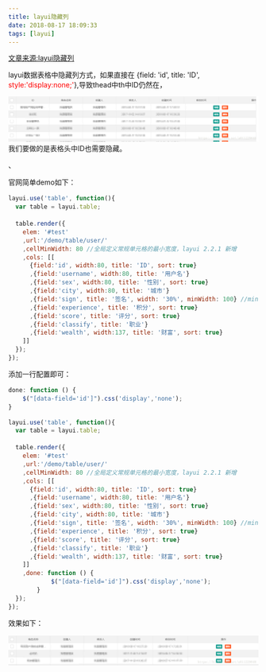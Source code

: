```yaml
---
title: layui隐藏列
date: 2018-08-17 18:09:33
tags: [layui]
---
```

[文章来源:layui隐藏列](http://blog.csdn.net//u011229848//article/details/81781542)


layui数据表格中隐藏列方式，如果直接在 {field: 'id', title: 'ID', <font color="red">style:'display:none;'</font>},导致thead中th中ID仍然在，

![image](layui隐藏列/20180817180344707.png)我们要做的是表格头中ID也需要隐藏。

、

官网简单demo如下：
```javascript
layui.use('table', function(){
  var table = layui.table;
  
  table.render({
    elem: '#test'
    ,url:'/demo/table/user/'
    ,cellMinWidth: 80 //全局定义常规单元格的最小宽度，layui 2.2.1 新增
    ,cols: [[
      {field:'id', width:80, title: 'ID', sort: true}
      ,{field:'username', width:80, title: '用户名'}
      ,{field:'sex', width:80, title: '性别', sort: true}
      ,{field:'city', width:80, title: '城市'}
      ,{field:'sign', title: '签名', width: '30%', minWidth: 100} //minWidth：局部定义当前单元格的最小宽度，layui 2.2.1 新增
      ,{field:'experience', title: '积分', sort: true}
      ,{field:'score', title: '评分', sort: true}
      ,{field:'classify', title: '职业'}
      ,{field:'wealth', width:137, title: '财富', sort: true}
    ]]
  });
});
```
添加一行配置即可：
```javascript
done: function () { 
    $("[data-field='id']").css('display','none');
}
```

```javascript
layui.use('table', function(){
  var table = layui.table;
  
  table.render({
    elem: '#test'
    ,url:'/demo/table/user/'
    ,cellMinWidth: 80 //全局定义常规单元格的最小宽度，layui 2.2.1 新增
    ,cols: [[
      {field:'id', width:80, title: 'ID', sort: true}
      ,{field:'username', width:80, title: '用户名'}
      ,{field:'sex', width:80, title: '性别', sort: true}
      ,{field:'city', width:80, title: '城市'}
      ,{field:'sign', title: '签名', width: '30%', minWidth: 100} //minWidth：局部定义当前单元格的最小宽度，layui 2.2.1 新增
      ,{field:'experience', title: '积分', sort: true}
      ,{field:'score', title: '评分', sort: true}
      ,{field:'classify', title: '职业'}
      ,{field:'wealth', width:137, title: '财富', sort: true}
    ]]
    ,done: function () {
            $("[data-field='id']").css('display','none');
        }
  });
});
```
效果如下：

![image](layui隐藏列/20180817180803609.png)